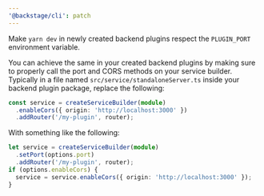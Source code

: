 ```yaml
---
'@backstage/cli': patch
---
```


Make `yarn dev` in newly created backend plugins respect the `PLUGIN_PORT` environment variable.

You can achieve the same in your created backend plugins by making sure to properly call the port and CORS methods on your service builder. Typically in a file named `src/service/standaloneServer.ts` inside your backend plugin package, replace the following:

```ts
const service = createServiceBuilder(module)
  .enableCors({ origin: 'http://localhost:3000' })
  .addRouter('/my-plugin', router);
```

With something like the following:

```ts
let service = createServiceBuilder(module)
  .setPort(options.port)
  .addRouter('/my-plugin', router);
if (options.enableCors) {
  service = service.enableCors({ origin: 'http://localhost:3000' });
}
```
